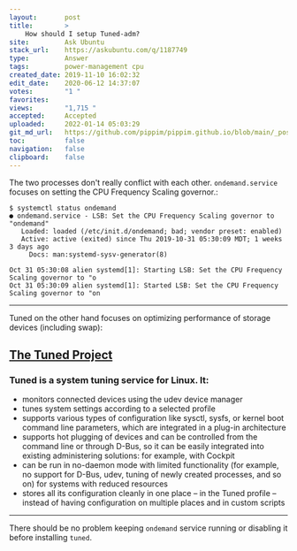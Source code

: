 ```yaml
---
layout:       post
title:        >
    How should I setup Tuned-adm?
site:         Ask Ubuntu
stack_url:    https://askubuntu.com/q/1187749
type:         Answer
tags:         power-management cpu
created_date: 2019-11-10 16:02:32
edit_date:    2020-06-12 14:37:07
votes:        "1 "
favorites:    
views:        "1,715 "
accepted:     Accepted
uploaded:     2022-01-14 05:03:29
git_md_url:   https://github.com/pippim/pippim.github.io/blob/main/_posts/2019/2019-11-10-How-should-I-setup-Tuned-adm^.md
toc:          false
navigation:   false
clipboard:    false
---
```


The two processes don't really conflict with each other. `ondemand.service` focuses on setting the CPU Frequency Scaling governor.:

``` 
$ systemctl status ondemand
● ondemand.service - LSB: Set the CPU Frequency Scaling governor to "ondemand"
   Loaded: loaded (/etc/init.d/ondemand; bad; vendor preset: enabled)
   Active: active (exited) since Thu 2019-10-31 05:30:09 MDT; 1 weeks 3 days ago
     Docs: man:systemd-sysv-generator(8)

Oct 31 05:30:08 alien systemd[1]: Starting LSB: Set the CPU Frequency Scaling governor to "o
Oct 31 05:30:09 alien systemd[1]: Started LSB: Set the CPU Frequency Scaling governor to "on

```


----------


Tuned on the other hand focuses on optimizing performance of storage devices (including swap):

## [The Tuned Project][1]

### Tuned is a system tuning service for Linux. It:

-    monitors connected devices using the udev device manager
-    tunes system settings according to a selected profile
-    supports various types of configuration like sysctl, sysfs, or kernel boot command line parameters, which are integrated in a plug-in architecture
-    supports hot plugging of devices and can be controlled from the command line or through D-Bus, so it can be easily integrated into existing administering solutions: for example, with Cockpit
-    can be run in no-daemon mode with limited functionality (for example, no support for D-Bus, udev, tuning of newly created processes, and so on) for systems with reduced resources
-    stores all its configuration cleanly in one place – in the Tuned profile – instead of having configuration on multiple places and in custom scripts


----------

There should be no problem keeping `ondemand` service running or disabling it before installing `tuned`.

  [1]: https://tuned-project.org/
